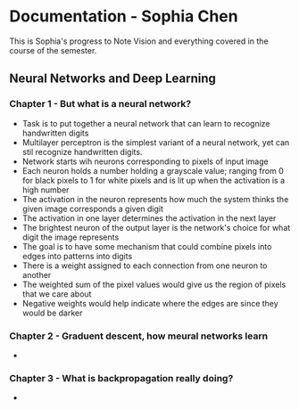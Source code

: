 # Documentation - Sophia Chen

This is Sophia's progress to Note Vision and everything covered in the course of the semester.

## Neural Networks and Deep Learning

### Chapter 1 - But what is a neural network?

- Task is to put together a neural network that can learn to recognize handwritten digits
- Multilayer perceptron is the simplest variant of a neural network, yet can stil recognize handwritten digits.
- Network starts wih neurons corresponding to pixels of input image
- Each neuron holds a number holding a grayscale value; ranging from 0 for black pixels to 1 for white pixels and is lit up when the activation is a high number
- The activation in the neuron represents how much the system thinks the given image corresponds a given digit
- The activation in one layer determines the activation in the next layer
- The brightest neuron of the output layer is the network's choice for what digit the image represents
- The goal is to have some mechanism that could combine pixels into edges into patterns into digits
- There is a weight assigned to each connection from one neuron to another
- The weighted sum of the pixel values would give us the region of pixels that we care about 
- Negative weights would help indicate where the edges are since they would be darker

### Chapter 2 - Graduent descent, how meural networks learn

- 

### Chapter 3 - What is backpropagation really doing?

- 

